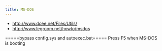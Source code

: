 ```yaml
---
title: MS-DOS
---
```

* http://www.dcee.net/Files/Utils/
* http://www.legroom.net/howto/msdos

=====bypass config.sys and autoexec.bat=====
Press F5 when MS-DOS is booting
